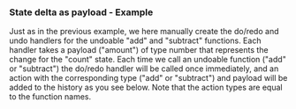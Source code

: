 ### State delta as payload - Example

Just as in the previous example, we here manually create the do/redo and undo handlers for the undoable "add" and "subtract" functions. Each handler takes a payload ("amount") of type number that represents the change for the "count" state. Each time we call an undoable function ("add" or "subtract") the do/redo handler will be called once immediately, and an action with the corresponding type ("add" or "subtract") and payload will be added to the history as you see below. Note that the action types are equal to the function names.
